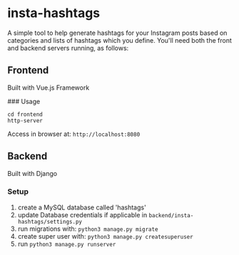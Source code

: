 # insta-hashtags

A simple tool to help generate hashtags for your Instagram posts based on categories and lists of hashtags which you define. You'll need both the front and backend servers running, as follows:

## Frontend

Built with Vue.js Framework

### Usage

```
cd frontend
http-server 
```

Access in browser at: `http://localhost:8080`

## Backend

Built with Django 

### Setup

1. create a MySQL database called 'hashtags'
2. update Database credentials if applicable in `backend/insta-hashtags/settings.py`
3. run migrations with: `python3 manage.py migrate`
4. create super user with: `python3 manage.py createsuperuser`
5. run `python3 manage.py runserver`